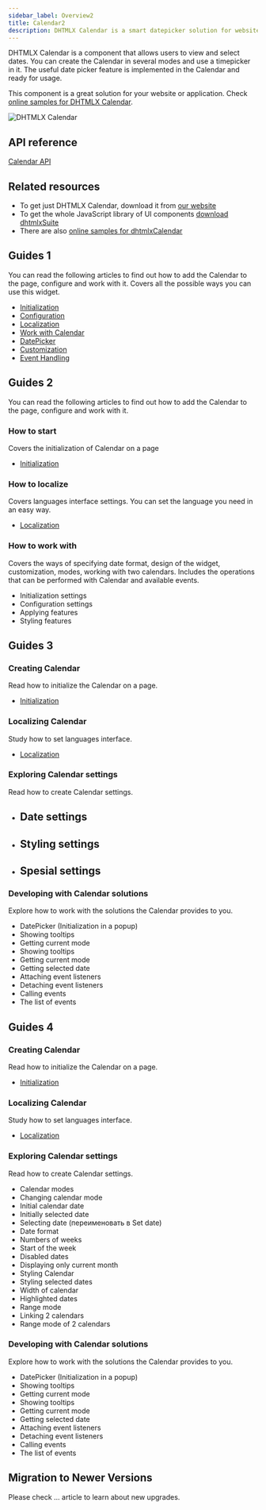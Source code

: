 ```yaml
---
sidebar_label: Overview2
title: Calendar2
description: DHTMLX Calendar is a smart datepicker solution for websites or applications that allows selecting dates, ranges of dates, and time. It's easily configurable and highly customizable.
---          
```


DHTMLX Calendar is a component that allows users to view and select dates. You can create the Calendar in several modes and use a timepicker in it. The useful date picker feature is implemented in the Calendar and ready for usage.

This component is a great solution for your website or application. Check [online samples for DHTMLX Calendar](https://snippet.dhtmlx.com/all?tag=calendar).  

![DHTMLX Calendar](../assets/calendar/calendar_mode.png)

## API reference

[Calendar API](api/api_overview)

## Related resources

- To get just DHTMLX Calendar, download it from [our website](https://dhtmlx.com/docs/products/dhtmlxCalendar/download.shtml)
- To get the whole JavaScript library of UI components [download dhtmlxSuite](https://dhtmlx.com/docs/products/dhtmlxSuite/download.shtml)          
- There are also [online samples for dhtmlxCalendar](https://snippet.dhtmlx.com/all?tag=calendar)  
  
## Guides 1

You can read the following articles to find out how to add the Calendar to the page, configure and work with it. Covers all the possible ways you can use this widget.

- [Initialization](how_to_start)
- [Configuration](configuring)
- [Localization](localizing_calendar)  
- [Work with Calendar](operating_calendar)
- [DatePicker](datepicker)
- [Customization](customization)
- [Event Handling](handling_events)  

## Guides 2
You can read the following articles to find out how to add the Calendar to the page, configure and work with it. 

### How to start
Covers the initialization of Calendar on a page
- [Initialization](how_to_start)

### How to localize
Covers languages interface settings. You can set the language you need in an easy way.
- [Localization](localizing_calendar)

### How to work with
Covers the ways of specifying date format, design of the widget, customization, modes, working with two calendars. Includes the operations that can be performed with Calendar and available events.
- Initialization settings
- Configuration settings
- Applying features
- Styling features

## Guides 3

### Creating Calendar 
Read how to initialize the Calendar on a page.
- [Initialization](how_to_start)

### Localizing Calendar
Study how to set languages interface.
- [Localization](localizing_calendar) 

### Exploring Calendar settings
Read how to create Calendar settings.
- Date settings
    - 
- Styling settings
    - 
- Spesial settings
    - 

### Developing with Calendar solutions
Explore how to work with the solutions the Calendar provides to you.
- DatePicker (Initialization in a popup)
- Showing tooltips
- Getting current mode
- Showing tooltips
- Getting current mode
- Getting selected date 
- Attaching event listeners
- Detaching event listeners
- Calling events
- The list of events

## Guides 4

### Creating Calendar 

Read how to initialize the Calendar on a page.
- [Initialization](how_to_start)

### Localizing Calendar

Study how to set languages interface.
- [Localization](localizing_calendar) 

### Exploring Calendar settings
Read how to create Calendar settings.
- Calendar modes
- Changing calendar mode
- Initial calendar date
- Initially selected date
- Selecting date (переименовать в Set date)
- Date format
- Numbers of weeks
- Start of the week
- Disabled dates
- Displaying only current month
- Styling Calendar
- Styling selected dates
- Width of calendar
- Highlighted dates
- Range mode
- Linking 2 calendars
- Range mode of 2 calendars
 
### Developing with Calendar solutions

Explore how to work with the solutions the Calendar provides to you.
- DatePicker (Initialization in a popup)
- Showing tooltips
- Getting current mode
- Showing tooltips
- Getting current mode
- Getting selected date 
- Attaching event listeners
- Detaching event listeners
- Calling events
- The list of events

## Migration to Newer Versions

Please check ... article to learn about new upgrades.

